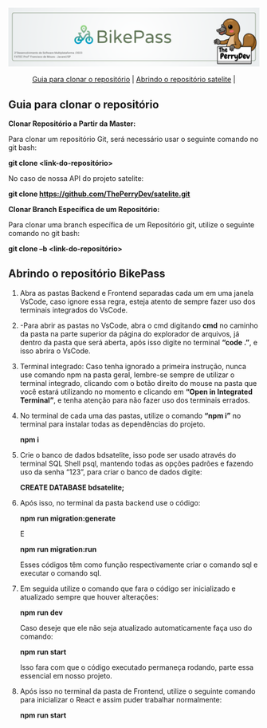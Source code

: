 <br  id="topo">

  

<p  align="center">  <img  src="./Imagens_md/BANNER.png"  /></p>

  
<div align="center">
<p  align="center">

<a  href="#clonar">Guia para clonar o repositório</a> |
<a  href="#abrir">Abrindo o repositório satelite</a> |

</p>
</div>

<span  id="clonar">

  

## Guia para clonar o repositório

  

**Clonar Repositório a Partir da Master:**

Para clonar um repositório Git, será necessário usar o seguinte comando no git bash:

**git clone <link-do-repositório>**

No caso de nossa API do projeto satelite:

**git clone https://github.com/ThePerryDev/satelite.git**

**Clonar Branch Específica de um Repositório:**

Para clonar uma branch específica de um Repositório git, utilize o seguinte comando no git bash:

**git clone –b <nome-da-branch>  <link-do-repositório>**

  
  

<span  id="abrir">

  

## Abrindo o repositório BikePass

  

 1. Abra as pastas Backend e Frontend separadas cada um em uma janela VsCode, caso ignore essa regra, esteja atento de sempre fazer uso dos terminais integrados do VsCode.

 2. -Para abrir as pastas no VsCode, abra o cmd digitando **cmd** no caminho da pasta na parte superior da página do explorador de arquivos, já dentro da pasta que será aberta, após isso digite no terminal **“code .”**, e isso abrira o VsCode.
 3. Terminal integrado: Caso tenha ignorado a primeira instrução, nunca use comando npm na pasta geral, lembre-se sempre de utilizar o terminal integrado, clicando com o botão direito do mouse na pasta que você estará utilizando no momento e clicando em **“Open in Integrated Terminal”**, e tenha atenção para não fazer uso dos terminais errados.

 4. No terminal de cada uma das pastas, utilize o comando **“npm i”** no terminal para instalar todas as dependências do projeto.

	**npm i**  

 5. Crie o banco de dados bdsatelite, isso pode ser usado através do terminal SQL Shell psql, mantendo todas as opções padrões e fazendo uso da senha “123”, para criar o banco de dados digite:  

	**CREATE DATABASE bdsatelite;**

 6. Após isso, no terminal da pasta backend use o código:
	
	**npm run migration:generate**

	  E

	**npm run migration:run**

  
    Esses códigos têm como função respectivamente criar o comando sql e executar o comando sql.

 1. Em seguida utilize o comando que fara o código ser inicializado e atualizado sempre que houver alterações:

	**npm run dev**

	Caso deseje que ele não seja atualizado automaticamente faça uso do comando:

	**npm run start**

    Isso fara com que o código executado permaneça rodando, parte essa essencial em nosso projeto.

 8. Após isso no terminal da pasta de Frontend, utilize o seguinte comando para inicializar o React e assim puder trabalhar normalmente:

	**npm run start**


